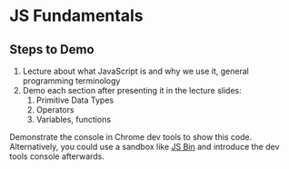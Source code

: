 # JS Fundamentals

## Steps to Demo

1. Lecture about what JavaScript is and why we use it, general programming terminology
2. Demo each section after presenting it in the lecture slides:
    1. Primitive Data Types
    2. Operators
    3. Variables, functions

Demonstrate the console in Chrome dev tools to show this code. Alternatively, you could use a sandbox like [JS Bin](https://jsbin.com/?js,console) and introduce the dev tools console afterwards.
